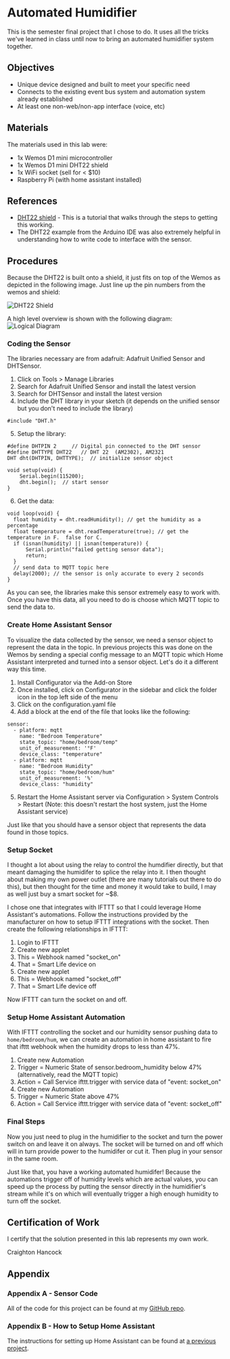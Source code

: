 # Automated Humidifier
This is the semester final project that I chose to do.  It uses all the tricks we've learned in class until now to bring an automated humidifier system together.

## Objectives
* Unique device designed and built to meet your specific need
* Connects to the existing event bus system and automation system already established
* At least one non-web/non-app interface (voice, etc)

## Materials
The materials used in this lab were:
* 1x Wemos D1 mini microcontroller
* 1x Wemos D1 mini DHT22 shield
* 1x WiFi socket (sell for < $10)
* Raspberry Pi (with home assistant installed)

## References
* [DHT22 shield](https://diyprojects.io/shield-wemos-d1-mini-dht11-dht22-arduino-code-esp-easy/#.Xe7_3ehKjAQ) - This is a tutorial that walks through the steps to getting this working.
* The DHT22 example from the Arduino IDE was also extremely helpful in understanding how to write code to interface with the sensor.

## Procedures
Because the DHT22 is built onto a shield, it just fits on top of the Wemos as depicted in the following image.  Just line up the pin numbers from the wemos and shield:

![DHT22 Shield](https://www.projetsdiy.fr/wp-content/uploads/2017/01/4-shield-dht22-wemos-d1-mini-monte-empile-assemble.jpg)

A high level overview is shown with the following diagram:
![Logical Diagram](https://www.lucidchart.com/publicSegments/view/75fc38f6-875b-40c0-bcb6-1e8872f9d5c8/image.png)

### Coding the Sensor
The libraries necessary are from adafruit: Adafruit Unified Sensor and DHTSensor.  
1. Click on Tools > Manage Libraries
2. Search for Adafruit Unified Sensor and install the latest version
3. Search for DHTSensor and install the latest version
4. Include the DHT library in your sketch (it depends on the unified sensor but you don't need to include the library)
```
#include "DHT.h"
```
5. Setup the library:
```
#define DHTPIN 2     // Digital pin connected to the DHT sensor
#define DHTTYPE DHT22   // DHT 22  (AM2302), AM2321
DHT dht(DHTPIN, DHTTYPE);  // initialize sensor object

void setup(void) {
    Serial.begin(115200);
    dht.begin();  // start sensor
}
```
6. Get the data:
```
void loop(void) {
  float humidity = dht.readHumidity(); // get the humidity as a percentage
  float temperature = dht.readTemperature(true); // get the temperature in F.  false for C.
  if (isnan(humidity) || isnan(temperature)) {
      Serial.println("failed getting sensor data");
      return;
  }
  // send data to MQTT topic here
  delay(2000); // the sensor is only accurate to every 2 seconds
}
```

As you can see, the libraries make this sensor extremely easy to work with.  Once you have this data, all you need to do is choose which MQTT topic to send the data to.

### Create Home Assistant Sensor
To visualize the data collected by the sensor, we need a sensor object to represent the data in the topic.  In previous projects this was done on the Wemos by sending a special config message to an MQTT topic which Home Assistant interpreted and turned into a sensor object.  Let's do it a different way this time.

1. Install Configurator via the Add-on Store
2. Once installed, click on Configurator in the sidebar and click the folder icon in the top left side of the menu
3. Click on the configuration.yaml file
4. Add a block at the end of the file that looks like the following:
```
sensor:
  - platform: mqtt
    name: "Bedroom Temperature"
    state_topic: "home/bedroom/temp"
    unit_of_measurement: '°F'
    device_class: "temperature"
  - platform: mqtt
    name: "Bedroom Humidity"
    state_topic: "home/bedroom/hum"
    unit_of_measurement: '%'
    device_class: "humidity"
```
5. Restart the Home Assistant server via Configuration > System Controls > Restart (Note: this doesn't restart the host system, just the Home Assistant service)

Just like that you should have a sensor object that represents the data found in those topics.

### Setup Socket
I thought a lot about using the relay to control the humdifier directly, but that meant damaging the humidifer to splice the relay into it.  I then thought about making my own power outlet (there are many tutorials out there to do this), but then thought for the time and money it would take to build, I may as well just buy a smart socket for ~$8.  

I chose one that integrates with IFTTT so that I could leverage Home Assistant's automations.  Follow the instructions provided by the manufacturer on how to setup IFTTT integrations with the socket.  Then create the following relationships in IFTTT:
1. Login to IFTTT
2. Create new applet
3. This = Webhook named "socket_on"
4. That = Smart Life device on
5. Create new applet
6. This = Webhook named "socket_off"
7. That = Smart Life device off

Now IFTTT can turn the socket on and off.

### Setup Home Assistant Automation
With IFTTT controlling the socket and our humidity sensor pushing data to `home/bedroom/hum`, we can create an automation in home assistant to fire that ifttt webhook when the humidity drops to less than 47%.

1. Create new Automation
2. Trigger = Numeric State of sensor.bedroom_humidity below 47% (alternatively, read the MQTT topic)
3. Action = Call Service ifttt.trigger with service data of "event: socket_on"
4. Create new Automation
5. Trigger = Numeric State above 47%
6. Action = Call Service ifttt.trigger with service data of "event: socket_off"

### Final Steps
Now you just need to plug in the humidifier to the socket and turn the power switch on and leave it on always.  The socket will be turned on and off which will in turn provide power to the humidifer or cut it.  Then plug in your sensor in the same room.

Just like that, you have a working automated humidifer!  Because the automations trigger off of humidity levels which are actual values, you can speed up the process by putting the sensor directly in the humidifier's stream while it's on which will eventually trigger a high enough humidity to turn off the socket.

## Certification of Work
I certify that the solution presented in this lab represents my own work.

Craighton Hancock

## Appendix
### Appendix A - Sensor Code
All of the code for this project can be found at my [GitHub repo](https://github.com/CraightonH/wemos-mqtt-temp-hum-sensor).
### Appendix B - How to Setup Home Assistant
The instructions for setting up Home Assistant can be found at [a previous project](https://craightonh.github.io/school-blog/homeassistant).
